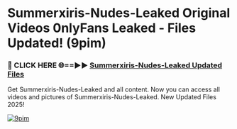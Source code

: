 # Summerxiris-Nudes-Leaked Original Videos 0nlyFans Leaked - Files Updated! (9pim)

<h3>🔴 CLICK HERE 🌐==►► <a href="https://tinyurl.com/5h6xmrr3" rel="nofollow">Summerxiris-Nudes-Leaked Updated Files</a></h3>

Get Summerxiris-Nudes-Leaked and all content. Now you can access all videos and pictures of Summerxiris-Nudes-Leaked. New Updated Files 2025!

[![9pim](https://i.imgur.com/KVD873Z.gif)](https://tinyurl.com/5h6xmrr3)
